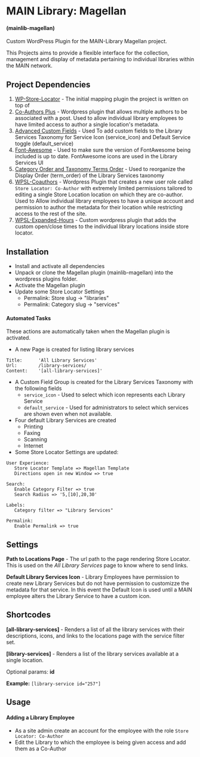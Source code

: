 # MAIN Library: Magellan
#### (mainlib-magellan)

Custom WordPress Plugin for the MAIN-Library Magellan project.

This Projects aims to provide a flexible interface for the collection, management and display of metadata pertaining to individual libraries within the MAIN network.

## Project Dependencies
1. [WP-Store-Locator](https://wordpress.org/plugins/wp-store-locator/ "WP Store Locator - Wordpress Plugin") - 
The initial mapping plugin the project is written on top of
1. [Co-Authors Plus](https://wordpress.org/plugins/co-authors-plus/ "Co-Authors Plus - Wordpress Plugin") - 
Wordpress plugin that allows multiple authors to be associated with a post. Used to allow individual library employees to have limited access to author a single location's metadata.
1. [Advanced Custom Fields](https://wordpress.org/plugins/advanced-custom-fields/ "Advanced Custom Fields - Wordpress Plugin") - 
Used To add custom fields to the Library Services Taxonomy for Service Icon (service_icon) and Default Service toggle (default_service) 
1. [Font-Awesome](https://wordpress.org/plugins/font-awesome/ "Font Awesome - Wordpress Plugin") - 
Used to make sure the version of FontAwesome being included is up to date. FontAwesome icons are used in the Library Services UI
1. [Category Order and Taxonomy Terms Order](https://wordpress.org/plugins/taxonomy-terms-order/  "Category Order and Taxonomy Terms Order - Wordpress Plugin") - 
Used to reorganize the Display Order (term_order) of the Library Services taxonomy
1. [WPSL-Coauthors](https://github.com/TobiasLounsbury/wpsl-coauthors "wpsl-coauthors GitHub repository") - 
Wordpress Plugin that creates a new user role called `Store Locator: Co-Author` with extremely limited permissions tailored to editing a single Store Location location on which they are co-author. Used to Allow individual library employees to have a unique account and permission to author the metadata for their location while restricting access to the rest of the site. 
1. [WPSL-Expanded-Hours](https://github.com/TobiasLounsbury/wpsl-expanded-hours) - 
Custom wordpress plugin that adds the custom open/close times to the individual library locations inside store locator.

## Installation
* Install and activate all dependencies
* Unpack or clone the Magellan plugin (mainlib-magellan) into the wordpress plugins folder.
* Activate the Magellan plugin
* Update some Store Locator Settings
  * Permalink: Store slug → "libraries"
  * Permalink: Category slug → "services"

#### Automated Tasks
These actions are automatically taken when the Magellan plugin is activated.
* A new Page is created for listing library services
```
Title:      'All Library Services'
Url:        /library-services/
Content:    '[all-library-services]'
```
* A Custom Field Group is created for the Library Services Taxonomy with the following fields
   * `service_icon` - Used to select which icon represents each Library Service
   * `default_service` - Used for administrators to select which services are shown even when not available.
* Four default Library Services are created
   * Printing
   * Faxing
   * Scanning
   * Internet
* Some Store Locator Settings are updated:
```
User Experience: 
   Store Locator Template => Magellan Template
   Directions open in new Window => true

Search: 
   Enable Category Filter => true
   Search Radius => '5,[10],20,30'

Labels: 
   Category filter => "Library Services"

Permalink:
   Enable Permalink => true
```


## Settings
__Path to Locations Page__ - The url path to the page rendering Store Locator. This is used on the *All Library Services* page to know where to send links.

__Default Library Services Icon__ - Library Employees have permission to create new Library Services but do not have permission to customizze the metadata for that service. In this event the Default Icon is used until a MAIN employee alters the Library Service to have a custom icon. 


## Shortcodes
__[all-library-services]__ - Renders a list of all the library services with their descriptions, icons, and links to the locations page with the service filter set.

__[library-services]__ - Renders a list of the library services available at a single location. 

Optional params: __id__

__Example:__ `[library-service id="257"]`


## Usage
#### Adding a Library Employee
- As a site admin create an account for the employee with the role `Store Locator: Co-Author`
- Edit the Library to which the employee is being given access and add them as a Co-Author

